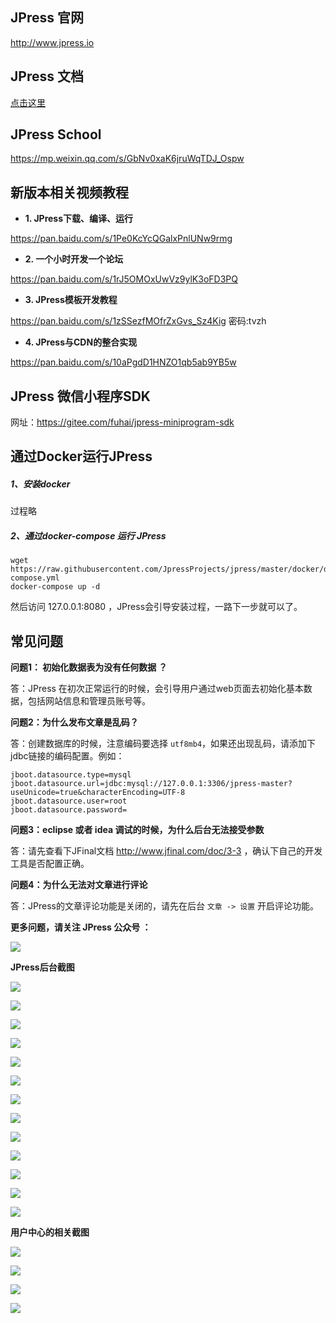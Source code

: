
## JPress 官网

http://www.jpress.io

## JPress 文档 

[点击这里](./doc/readme.md)

## JPress School 

https://mp.weixin.qq.com/s/GbNv0xaK6jruWqTDJ_Ospw

    
## 新版本相关视频教程

* **1. JPress下载、编译、运行** 

https://pan.baidu.com/s/1Pe0KcYcQGalxPnlUNw9rmg

* **2. 一个小时开发一个论坛**

https://pan.baidu.com/s/1rJ5OMOxUwVz9ylK3oFD3PQ

* **3. JPress模板开发教程**

https://pan.baidu.com/s/1zSSezfMOfrZxGvs_Sz4Kig  密码:tvzh

* **4. JPress与CDN的整合实现**

https://pan.baidu.com/s/10aPgdD1HNZO1qb5ab9YB5w

## JPress 微信小程序SDK

网址：https://gitee.com/fuhai/jpress-miniprogram-sdk

## 通过Docker运行JPress

##### 1、安装docker

过程略

##### 2、通过docker-compose 运行 JPress

```
wget https://raw.githubusercontent.com/JpressProjects/jpress/master/docker/docker-compose.yml
docker-compose up -d
```
然后访问 127.0.0.1:8080 ，JPress会引导安装过程，一路下一步就可以了。

## 常见问题

**问题1： 初始化数据表为没有任何数据 ？**

答：JPress 在初次正常运行的时候，会引导用户通过web页面去初始化基本数据，包括网站信息和管理员账号等。

**问题2：为什么发布文章是乱码？**

答：创建数据库的时候，注意编码要选择 `utf8mb4`，如果还出现乱码，请添加下jdbc链接的编码配置。例如：

```
jboot.datasource.type=mysql
jboot.datasource.url=jdbc:mysql://127.0.0.1:3306/jpress-master?useUnicode=true&characterEncoding=UTF-8
jboot.datasource.user=root
jboot.datasource.password=
```

**问题3：eclipse 或者 idea 调试的时候，为什么后台无法接受参数**

答：请先查看下JFinal文档 http://www.jfinal.com/doc/3-3 ，确认下自己的开发工具是否配置正确。

**问题4：为什么无法对文章进行评论**

答：JPress的文章评论功能是关闭的，请先在后台 `文章 -> 设置` 开启评论功能。


**更多问题，请关注 JPress 公众号 ：**

![](./doc/images/jpress_qrcode.jpg)


**JPress后台截图**

![](./doc/images/screenshot/001.png)

![](./doc/images/screenshot/002.png)

![](./doc/images/screenshot/003.png)

![](./doc/images/screenshot/004.png)

![](./doc/images/screenshot/005.png)

![](./doc/images/screenshot/006.png)

![](./doc/images/screenshot/007.png)

![](./doc/images/screenshot/008.png)

![](./doc/images/screenshot/009.png)

![](./doc/images/screenshot/010.png)

![](./doc/images/screenshot/011.png)

![](./doc/images/screenshot/012.png)

![](./doc/images/screenshot/013.png)

**用户中心的相关截图**

![](./doc/images/screenshot/014.png)

![](./doc/images/screenshot/015.png)

![](./doc/images/screenshot/016.png)

![](./doc/images/screenshot/017.png)



